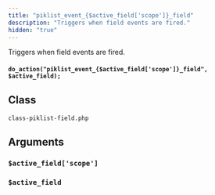 ```yaml
---
title: "piklist_event_{$active_field['scope']}_field"
description: "Triggers when field events are fired."
hidden: "true"
---
```


Triggers when field events are fired.

#### `do_action("piklist_event_{$active_field['scope']}_field", $active_field);`


## Class
`class-piklist-field.php`

## Arguments

### `$active_field['scope']`

### `$active_field`